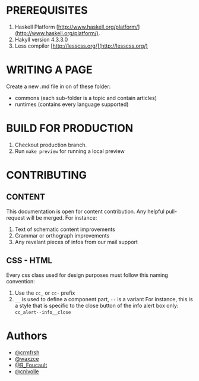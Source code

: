 


PREREQUISITES
=============

1. Haskell Platform [http://www.haskell.org/platform/](http://www.haskell.org/platform/).
3. Hakyll version 4.3.3.0
2. Less compiler [http://lesscss.org/](http://lesscss.org/)

WRITING A PAGE
==============
Create a new .md file in on of these folder:
* commons (each sub-folder is a topic and contain articles)
* runtimes (contains every language supported)


BUILD FOR PRODUCTION
====================

1. Checkout production branch.
4. Run `make preview` for running a local preview


CONTRIBUTING
============

CONTENT
-------
This documentation is open for content contribution.
Any helpful pull-request will be merged. For instance:
1. Text of schematic content improvements
2. Grammar or orthograph improvements
3. Any revelant pieces of infos from our mail support


CSS - HTML
----------
Every css class used for design purposes must follow this naming convention:
1. Use the `cc_` or `cc-` prefix
2. `__`  is used to define a component part,  `--` is a variant
For instance, this is a style that is specific to the close button of the info alert box only:
  `cc_alert--info__close`

Authors
=======
* [@crmfrsh](http://twitter.com/crmfrsh)
* [@waxzce](http://twitter.com/waxzce)
* [@R_Foucault](http://twitter.com/R_Foucault)
* [@cnivolle](http://twitter.com/cnivolle)
